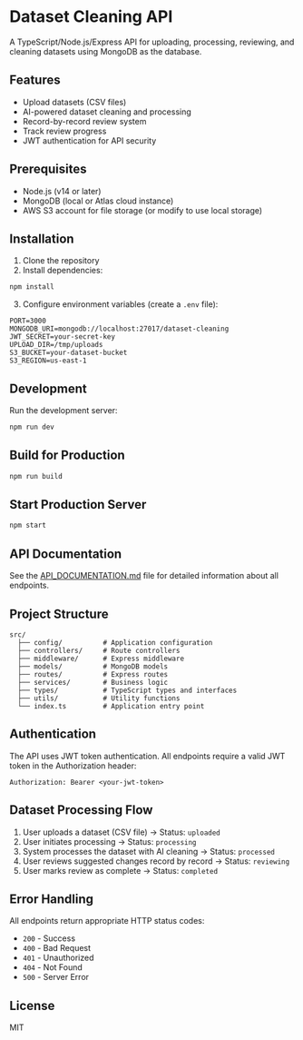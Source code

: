 # Dataset Cleaning API

A TypeScript/Node.js/Express API for uploading, processing, reviewing, and cleaning datasets using MongoDB as the database.

## Features

- Upload datasets (CSV files)
- AI-powered dataset cleaning and processing
- Record-by-record review system
- Track review progress
- JWT authentication for API security

## Prerequisites

- Node.js (v14 or later)
- MongoDB (local or Atlas cloud instance)
- AWS S3 account for file storage (or modify to use local storage)

## Installation

1. Clone the repository
2. Install dependencies:

```bash
npm install
```

3. Configure environment variables (create a `.env` file):

```
PORT=3000
MONGODB_URI=mongodb://localhost:27017/dataset-cleaning
JWT_SECRET=your-secret-key
UPLOAD_DIR=/tmp/uploads
S3_BUCKET=your-dataset-bucket
S3_REGION=us-east-1
```

## Development

Run the development server:

```bash
npm run dev
```

## Build for Production

```bash
npm run build
```

## Start Production Server

```bash
npm start
```

## API Documentation

See the [API_DOCUMENTATION.md](./API_DOCUMENTATION.md) file for detailed information about all endpoints.

## Project Structure

```
src/
  ├── config/          # Application configuration
  ├── controllers/     # Route controllers
  ├── middleware/      # Express middleware
  ├── models/          # MongoDB models
  ├── routes/          # Express routes
  ├── services/        # Business logic
  ├── types/           # TypeScript types and interfaces
  ├── utils/           # Utility functions
  └── index.ts         # Application entry point
```

## Authentication

The API uses JWT token authentication. All endpoints require a valid JWT token in the Authorization header:

```
Authorization: Bearer <your-jwt-token>
```

## Dataset Processing Flow

1. User uploads a dataset (CSV file) → Status: `uploaded`
2. User initiates processing → Status: `processing`
3. System processes the dataset with AI cleaning → Status: `processed`
4. User reviews suggested changes record by record → Status: `reviewing`
5. User marks review as complete → Status: `completed`

## Error Handling

All endpoints return appropriate HTTP status codes:
- `200` - Success
- `400` - Bad Request
- `401` - Unauthorized
- `404` - Not Found
- `500` - Server Error

## License

MIT